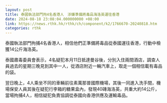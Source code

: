 ```yaml
---
layout: post
title: 泰國執法部門拘4名香港人　涉嫌準備將毒品海洛英運往香港
date: 2024-08-18 23:08:04.000000000 +08:00
link: https://news.rthk.hk/rthk/ch/component/k2/1766670-20240818.htm
categories: rthk
---
```


泰國執法部門拘捕4名香港人，相信他們正準備將毒品從泰國運往香港，行動中檢獲14公斤海洛英。

泰國肅毒委員會表示，4名疑犯本月11日抵達曼谷後，分別入住兩間酒店，調查人員過去的星期三晚見到其中一人，從酒店附近一輛汽車上，取走一個相信載有毒品的袋。

翌日晚上，4人乘坐不同的車輛前往素萬那普國際機場，其後一同進入洗手間，機場保安人員其後在疑犯行李箱的糖果盒內，發現40磚海洛英，共重大約14公斤，當場拘捕4人，相信疑犯負責協調從泰國向香港供應及運輸毒品。
